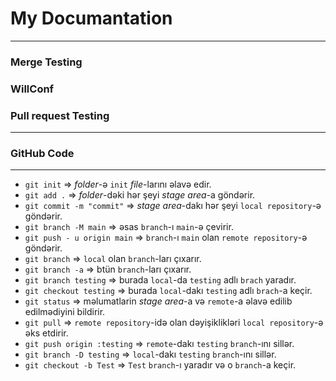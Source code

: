 # My Documantation
***
### Merge Testing 
### WillConf
### Pull request Testing
***
### GitHub Code
***
- `git init` => _folder_-ə `init` _file_-larını əlavə edir.
- `git add .` =>  _folder_-dəki hər şeyi  _stage area_-a göndərir.
- `git commit -m "commit"` =>  _stage area_-dakı hər şeyi `local repository`-ə göndərir.
- `git branch -M main` =>  əsas `branch`-ı `main`-ə çevirir.
- `git push - u origin main` =>  `branch`-ı `main` olan  `remote repository`-ə göndərir.
- `git branch` => `local` olan `branch`-ları çıxarır.
- `git branch -a` => btün `branch`-ları çıxarır.
- `git branch testing` => burada `local`-da `testing` adlı `brach` yaradır.
- `git checkout testing` => burada `local`-dakı `testing` adlı `brach`-a keçir.
- `git status` => məlumatlarin _stage area_-a və `remote`-a əlavə edilib edilmədiyini bildirir.
- `git pull` => `remote repository`-idə olan dəyişiklikləri `local repository`-ə əks etdirir.
- `git push origin :testing` => `remote`-dakı `testing` `branch`-ını sillər.
- `git branch -D testing` => `local`-dakı `testing` `branch`-ını sillər.
- `git checkout -b Test` => `Test` `branch`-ı yaradır və o `branch`-a keçir.
